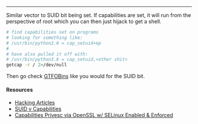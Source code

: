 -- -
Similar vector to SUID bit being set. If capabilities are set, it will run from the perspective of root which you can then just hijack to get a shell.
```bash
# find capabilities set on programs
# looking for something like:
# /usr/bin/python2.6 = cap_setuid+ep
# 
# have also pulled it off with:
# /usr/bin/python3.6 = cap_setuid,<other shit> 
getcap -r / 2>/dev/null
```
Then go check [GTFOBins](https://gtfobins.github.io) like you would for the SUID bit.
#### Resources
- [Hacking Articles](https://www.hackingarticles.in/linux-privilege-escalation-using-capabilities/)
- [SUID v Capabilities](https://mn3m.info/posts/suid-vs-capabilities/)
- [Capabilities Privesc via OpenSSL w/ SELinux Enabled & Enforced](https://int0x33.medium.com/day-44-linux-capabilities-privilege-escalation-via-openssl-with-selinux-enabled-and-enforced-74d2bec02099)